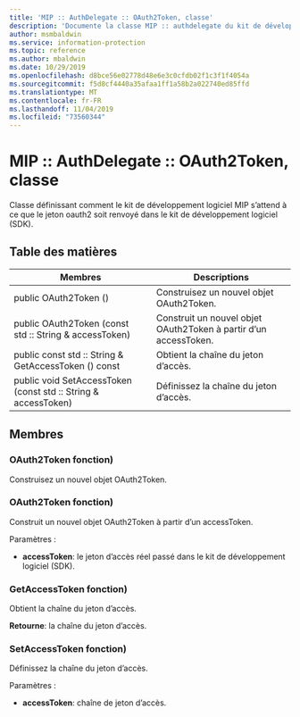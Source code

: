 ```yaml
---
title: 'MIP :: AuthDelegate :: OAuth2Token, classe'
description: 'Documente la classe MIP :: authdelegate du kit de développement logiciel (SDK) Microsoft Information Protection (MIP).'
author: msmbaldwin
ms.service: information-protection
ms.topic: reference
ms.author: mbaldwin
ms.date: 10/29/2019
ms.openlocfilehash: d8bce56e02778d48e6e3c0cfdb02f1c3f1f4054a
ms.sourcegitcommit: f5d8cf4440a35afaa1ff1a58b2a022740ed85ffd
ms.translationtype: MT
ms.contentlocale: fr-FR
ms.lasthandoff: 11/04/2019
ms.locfileid: "73560344"
---
```

# <a name="class-mipauthdelegateoauth2token"></a>MIP :: AuthDelegate :: OAuth2Token, classe 
Classe définissant comment le kit de développement logiciel MIP s’attend à ce que le jeton oauth2 soit renvoyé dans le kit de développement logiciel (SDK).
  
## <a name="summary"></a>Table des matières
 Membres                        | Descriptions                                
--------------------------------|---------------------------------------------
public OAuth2Token ()  |  Construisez un nouvel objet OAuth2Token.
public OAuth2Token (const std :: String & accessToken)  |  Construit un nouvel objet OAuth2Token à partir d’un accessToken.
public const std :: String & GetAccessToken () const  |  Obtient la chaîne du jeton d’accès.
public void SetAccessToken (const std :: String & accessToken)  |  Définissez la chaîne du jeton d’accès.
  
## <a name="members"></a>Membres
  
### <a name="oauth2token-function"></a>OAuth2Token fonction)
Construisez un nouvel objet OAuth2Token.
  
### <a name="oauth2token-function"></a>OAuth2Token fonction)
Construit un nouvel objet OAuth2Token à partir d’un accessToken.

Paramètres :  
* **accessToken**: le jeton d’accès réel passé dans le kit de développement logiciel (SDK).


  
### <a name="getaccesstoken-function"></a>GetAccessToken fonction)
Obtient la chaîne du jeton d’accès.

  
**Retourne**: la chaîne du jeton d’accès.
  
### <a name="setaccesstoken-function"></a>SetAccessToken fonction)
Définissez la chaîne du jeton d’accès.

Paramètres :  
* **accessToken**: chaîne de jeton d’accès.

